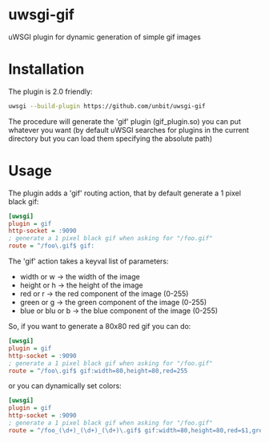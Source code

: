 uwsgi-gif
=========

uWSGI plugin for dynamic generation of simple gif images

Installation
============

The plugin is 2.0 friendly:

```sh
uwsgi --build-plugin https://github.com/unbit/uwsgi-gif
```

The procedure will generate the 'gif' plugin (gif_plugin.so) you can put whatever you want (by default uWSGI searches for plugins in the current directory but you can load them specifying the absolute path)

Usage
=====

The plugin adds a 'gif' routing action, that by default generate a 1 pixel black gif:

 
```ini
[uwsgi]
plugin = gif
http-socket = :9090
; generate a 1 pixel black gif when asking for "/foo.gif"
route = ^/foo\.gif$ gif:
```

The 'gif' action takes a keyval list of parameters:

* width or w -> the width of the image
* height or h -> the height of the image
* red or r -> the red component of the image (0-255)
* green or g -> the green component of the image (0-255)
* blue or blu or b -> the blue component of the image (0-255)

So, if you want to generate a 80x80 red gif you can do:

```ini
[uwsgi]
plugin = gif
http-socket = :9090
; generate a 1 pixel black gif when asking for "/foo.gif"
route = ^/foo\.gif$ gif:width=80,height=80,red=255
```

or you can dynamically set colors:

```ini
[uwsgi]
plugin = gif
http-socket = :9090
; generate a 1 pixel black gif when asking for "/foo.gif"
route = ^/foo_(\d+)_(\d+)_(\d+)\.gif$ gif:width=80,height=80,red=$1,green=$2,blue=$3
```
